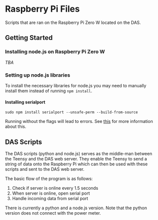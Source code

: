 # Raspberry Pi Files
Scripts that are ran on the Raspberry Pi Zero W located on the DAS.

## Getting Started
### Installing node.js on Raspberry Pi Zero W
*TBA*

### Setting up node.js libraries
To install the necessary libraries for node.js you may need to manually install them instead of running `npm install`.

#### Installing serialport
```
sudo npm install serialport --unsafe-perm --build-from-source 
```
Running without the flags will lead to errors. See [this](https://github.com/node-serialport/node-serialport/tree/master/packages/serialport#raspberry-pi-linux) for more information about this.

## DAS Scripts
The DAS scripts (python and node.js) serves as the middle-man between the Teensy and the DAS web server. They enable the Teensy to send a string of data onto the Raspberry Pi which can then be used with these scripts and sent to the DAS web server.

The basic flow of the program is as follows:

1. Check if server is online every 1.5 seconds
2. When server is online, open serial port
3. Handle incoming data from serial port

There is currently a python and a node.js version. Note that the python version does not connect with the power meter.